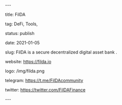 \---

title: FilDA

tag: DeFi, Tools,

status: publish

date: 2021-01-05

slug: FilDA is a secure decentralized digital asset bank . 

website: https://filda.io

logo: /img/filda.png

telegram: https://t.me/FilDAcommunity

twitter: https://twitter.com/FilDAFinance

\---